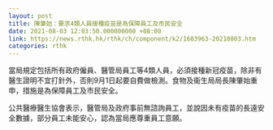 ```yaml
---
layout: post
title: 陳肇始：要求4類人員接種疫苗是為保障員工及市民安全
date: 2021-08-03 12:03:50.000000000 +08:00
link: https://news.rthk.hk/rthk/ch/component/k2/1603963-20210803.htm
categories: rthk
---
```


當局規定包括所有政府僱員、醫管局員工等4類人員，必須接種新冠疫苗，除非有醫生證明不宜打針外，否則9月1日起要自費做檢測。食物及衞生局局長陳肇始重申，措施是為保障員工及市民安全。

公共醫療醫生協會表示，醫管局及政府事前無諮詢員工，並說因未有疫苗的長遠安全數據，部分員工未能安心，認為當局應尊重員工意願。
